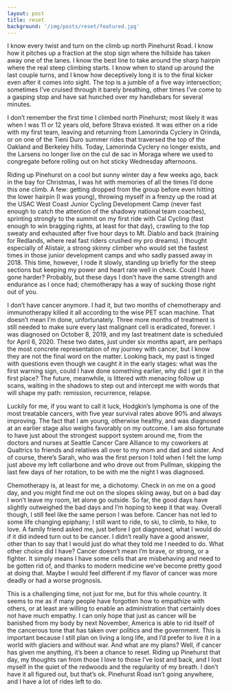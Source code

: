 ```yaml
---
layout: post
title: reset
background: '/img/posts/reset/featured.jpg'
---
```


I know every twist and turn on the climb up north Pinehurst Road. I know how it pitches up a fraction at the stop sign where the hillside has taken away one of the lanes. I know the best line to take around the sharp hairpin where the real steep climbing starts. I know when to stand up around the last couple turns, and I know how deceptively long it is to the final kicker even after it comes into sight. The top is a jumble of a five way intersection; sometimes I’ve cruised through it barely breathing, other times I’ve come to a gasping stop and have sat hunched over my handlebars for several minutes.

I don’t remember the first time I climbed north Pinehurst; most likely it was when I was 11 or 12 years old, before Strava existed. It was either on a ride with my first team, leaving and returning from Lamorinda Cyclery in Orinda, or on one of the Tieni Duro summer rides that traversed the top of the Oakland and Berkeley hills. Today, Lamorinda Cyclery no longer exists, and the Larsens no longer live on the cul de sac in Moraga where we used to congregate before rolling out on hot sticky Wednesday afternoons.

Riding up Pinehurst on a cool but sunny winter day a few weeks ago, back in the bay for Christmas, I was hit with memories of all the times I’d done this one climb. A few: getting dropped from the group before even hitting the lower hairpin (I was young), throwing myself in a frenzy up the road at the USAC West Coast Junior Cycling Development Camp (never fast enough to catch the attention of the shadowy national team coaches), sprinting strongly to the summit on my first ride with Cal Cycling (fast enough to win bragging rights, at least for that day), crawling to the top sweaty and exhausted after five hour days to Mt. Diablo and back (training for Redlands, where real fast riders crushed my pro dreams). I thought especially of Alistair, a strong skinny climber who would set the fastest times in those junior development camps and who sadly passed away in 2018. This time, however, I rode it slowly, standing up briefly for the steep sections but keeping my power and heart rate well in check. Could I have gone harder? Probably, but these days I don’t have the same strength and endurance as I once had; chemotherapy has a way of sucking those right out of you.

I don’t have cancer anymore. I had it, but two months of chemotherapy and immunotherapy killed it all according to the wise PET scan machine. That doesn’t mean I’m done, unfortunately. Three more months of treatment is still needed to make sure every last malignant cell is eradicated, forever. I was diagnosed on October 8, 2019, and my last treatment date is scheduled for April 6, 2020. These two dates, just under six months apart, are perhaps the most concrete representation of my journey with cancer, but I know they are not the final word on the matter. Looking back, my past is tinged with questions even though we caught it in the early stages: what was the first warning sign, could I have done something earlier, why did I get it in the first place? The future, meanwhile, is littered with menacing follow up scans, waiting in the shadows to step out and intercept me with words that will shape my path: remission, recurrence, relapse.

Luckily for me, if you want to call it luck, Hodgkin’s lymphoma is one of the most treatable cancers, with five year survival rates above 90% and always improving. The fact that I am young, otherwise healthy, and was diagnosed at an earlier stage also weighs favorably on my outcome. I am also fortunate to have just about the strongest support system around me, from the doctors and nurses at Seattle Cancer Care Alliance to my coworkers at Qualtrics to friends and relatives all over to my mom and dad and sister. And of course, there’s Sarah, who was the first person I told when I felt the lump just above my left collarbone and who drove out from Pullman, skipping the last few days of her rotation, to be with me the night I was diagnosed.

Chemotherapy is, at least for me, a dichotomy. Check in on me on a good day, and you might find me out on the slopes skiing away, but on a bad day I won’t leave my room, let alone go outside. So far, the good days have slightly outweighed the bad days and I’m hoping to keep it that way. Overall though, I still feel like the same person I was before. Cancer has not led to some life changing epiphany; I still want to ride, to ski, to climb, to hike, to love. A family friend asked me, just before I got diagnosed, what I would do if it did indeed turn out to be cancer. I didn’t really have a good answer, other than to say that I would just do what they told me I needed to do. What other choice did I have? Cancer doesn’t mean I’m brave, or strong, or a fighter. It simply means I have some cells that are misbehaving and need to be gotten rid of, and thanks to modern medicine we’ve become pretty good at doing that. Maybe I would feel different if my flavor of cancer was more deadly or had a worse prognosis.

This is a challenging time, not just for me, but for this whole country. It seems to me as if many people have forgotten how to empathize with others, or at least are willing to enable an administration that certainly does not have much empathy. I can only hope that just as cancer will be banished from my body by next November, America is able to rid itself of the cancerous tone that has taken over politics and the government. This is important because I still plan on living a long life, and I’d prefer to live it in a world with glaciers and without war. And what are my plans? Well, if cancer has given me anything, it’s been a chance to reset. Riding up Pinehurst that day, my thoughts ran from those I love to those I’ve lost and back, and I lost myself in the quiet of the redwoods and the regularity of my breath. I don’t have it all figured out, but that’s ok. Pinehurst Road isn’t going anywhere, and I have a lot of rides left to do.
